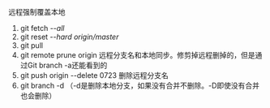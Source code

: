 远程强制覆盖本地

1. git fetch *--all*
2. git reset *--hard origin/master*
3. git pull
4. git remote prune origin 远程分支名和本地同步。修剪掉远程删掉的，但是通过Git branch -a还能看到的
5. git push origin --delete 0723  删除远程分支名
6. git branch -d （-d是删除本地分支，如果没有合并不删除。-D即使没有合并也会删除）

